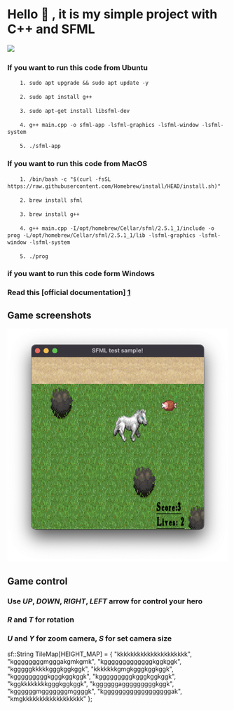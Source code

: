# Hello 👋 , it is my simple project with C++ and SFML 
![](https://komarev.com/ghpvc/?username=PavelErsh)
### If you want to run this code from Ubuntu 

~~~
    1. sudo apt upgrade && sudo apt update -y
    
    2. sudo apt install g++

    3. sudo apt-get install libsfml-dev

    4. g++ main.cpp -o sfml-app -lsfml-graphics -lsfml-window -lsfml-system

    5. ./sfml-app 
~~~
### If you want to run this code from MacOS
~~~
    1. /bin/bash -c "$(curl -fsSL https://raw.githubusercontent.com/Homebrew/install/HEAD/install.sh)"

    2. brew install sfml
    
    3. brew install g++

    4. g++ main.cpp -I/opt/homebrew/Cellar/sfml/2.5.1_1/include -o prog -L/opt/homebrew/Cellar/sfml/2.5.1_1/lib -lsfml-graphics -lsfml-window -lsfml-system

    5. ./prog 
~~~

### if you want to run this code form Windows
### Read this [official documentation] [1]

## Game screenshots
![screen](https://raw.githubusercontent.com/PavelErsh/SFML-Game/master/images/Screenshot%202022-07-16%20at%2009.42.08.png)

## Game control
### Use ___UP___, ___DOWN___, ___RIGHT___, ___LEFT___ arrow for control your hero
### ___R___ and ___T___ for rotation
### ___U___ and ___Y___ for zoom camera,  ___S___ for set camera size

sf::String TileMap[HEIGHT_MAP] = {
"kkkkkkkkkkkkkkkkkkkkk",
"kggggggggmgggakgmkgmk",
"kgggggggggggggkggkggk",
"kgggggkkkkkgggkggkggk",
"kkkkkkkgmgkgggkggkggk",
"kgggggggggkgggkggkggk",
"kgggggggggkgggkggkggk",
"kggkkkkkkkkgggkggkggk",
"kggggggagggggggggkggk",
"kggggggmgggggggmggggk",
"kggggggggggggggggggak",
"kmgkkkkkkkkkkkkkkkkkk"
}; 



[1]: (https://www.sfml-dev.org/tutorials/2.5/start-vc.php)


